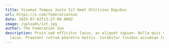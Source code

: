 ```yaml
---
title: Vivamus Tempus Justo Sit Amet Ultricies Dapibus
url: https://x.com/federationsun
date: 2025-07-02T13:27:00.000Z
image: /uploads/1st.jpg
author: The Federation Sun
description: Proin sed efficitur lacus, ac aliquet sapien. Nulla quis volutpat
  lacus. Praesent rutrum pharetra mattis. Curabitur finibus accumsan lectus.
---
```


